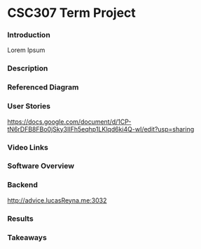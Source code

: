 # CSC307 Term Project

### Introduction
Lorem Ipsum 

### Description

### Referenced Diagram

### User Stories
https://docs.google.com/document/d/1CP-tN6rDFB8FBo0jSky3IIFh5eqhp1LKlqd6ki4Q-wI/edit?usp=sharing
### Video Links 

### Software Overview 


### Backend

http://advice.lucasReyna.me:3032
### Results 


### Takeaways 


